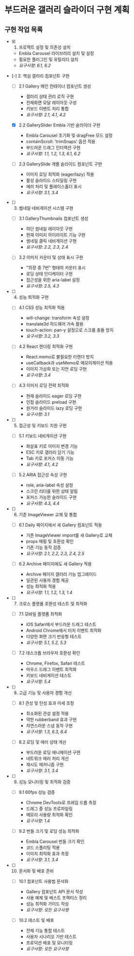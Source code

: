 # 부드러운 갤러리 슬라이더 구현 계획

## 구현 작업 목록

- [x] 1. 프로젝트 설정 및 의존성 설치
  - Embla Carousel 라이브러리 설치 및 설정
  - 필요한 플러그인 및 유틸리티 설치
  - _요구사항: 6.1, 6.2_

- [-] 2. 핵심 갤러리 컴포넌트 구현
  - [ ] 2.1 Gallery 메인 컨테이너 컴포넌트 생성
    - 갤러리 상태 관리 로직 구현
    - 전체화면 모달 레이아웃 구성
    - 키보드 이벤트 처리 통합
    - _요구사항: 2.1, 4.1, 4.2_

  - [x] 2.2 GallerySlider Embla 기반 슬라이더 구현
    - Embla Carousel 초기화 및 dragFree 모드 설정
    - containScroll: 'trimSnaps' 옵션 적용
    - 부드러운 드래그 인터랙션 구현
    - _요구사항: 1.1, 1.2, 1.3, 6.1, 6.2_

  - [ ] 2.3 GallerySlide 개별 슬라이드 컴포넌트 구현
    - 이미지 로딩 최적화 (eager/lazy) 적용
    - 활성 슬라이드 스타일링 구현
    - 에러 처리 및 플레이스홀더 표시
    - _요구사항: 3.1, 3.4_

- [ ] 3. 썸네일 네비게이션 시스템 구현
  - [ ] 3.1 GalleryThumbnails 컴포넌트 생성
    - 하단 썸네일 레이아웃 구현
    - 현재 이미지 하이라이트 기능 구현
    - 썸네일 클릭 네비게이션 구현
    - _요구사항: 2.2, 2.3, 2.4_

  - [ ] 3.2 이미지 카운터 및 상태 표시 구현
    - "15장 중 7번" 형태의 카운터 표시
    - 로딩 상태 인디케이터 구현
    - 접근성을 위한 aria-label 설정
    - _요구사항: 2.5, 4.3_

- [ ] 4. 성능 최적화 구현
  - [ ] 4.1 CSS 성능 최적화 적용
    - will-change: transform 속성 설정
    - translate3d 하드웨어 가속 활용
    - touch-action: pan-y 설정으로 스크롤 충돌 방지
    - _요구사항: 3.2, 3.3_

  - [ ] 4.2 React 렌더링 최적화 구현
    - React.memo로 불필요한 리렌더 방지
    - useCallback과 useMemo로 메모이제이션 적용
    - 이미지 가상화 또는 지연 로딩 구현
    - _요구사항: 3.4_

  - [ ] 4.3 이미지 로딩 전략 최적화
    - 현재 슬라이드 eager 로딩 구현
    - 인접 슬라이드 preload 구현
    - 원거리 슬라이드 lazy 로딩 구현
    - _요구사항: 3.1_

- [ ] 5. 접근성 및 키보드 지원 구현
  - [ ] 5.1 키보드 네비게이션 구현
    - 화살표 키로 이미지 변경 기능
    - ESC 키로 갤러리 닫기 기능
    - Tab 키로 포커스 이동 기능
    - _요구사항: 4.1, 4.2_

  - [ ] 5.2 ARIA 접근성 속성 구현
    - role, aria-label 속성 설정
    - 스크린 리더를 위한 상태 알림
    - 포커스 가능한 슬라이드 구현
    - _요구사항: 4.3, 4.4_

- [ ] 6. 기존 ImageViewer 교체 및 통합
  - [ ] 6.1 Daily 페이지에서 새 Gallery 컴포넌트 적용
    - 기존 ImageViewer import를 새 Gallery로 교체
    - props 매핑 및 호환성 확인
    - 기존 기능 동작 검증
    - _요구사항: 2.1, 2.2, 2.3, 2.4, 2.5_

  - [ ] 6.2 Archive 페이지에도 새 Gallery 적용
    - Archive 페이지 갤러리 기능 업그레이드
    - 일관된 사용자 경험 제공
    - 성능 최적화 적용
    - _요구사항: 1.1, 1.2, 1.3, 1.4_

- [ ] 7. 크로스 플랫폼 호환성 테스트 및 최적화
  - [ ] 7.1 모바일 플랫폼 최적화
    - iOS Safari에서 부드러운 드래그 테스트
    - Android Chrome에서 터치 이벤트 최적화
    - 다양한 화면 크기 반응형 테스트
    - _요구사항: 5.1, 5.2, 5.3_

  - [ ] 7.2 데스크톱 브라우저 호환성 확인
    - Chrome, Firefox, Safari 테스트
    - 마우스 드래그 이벤트 최적화
    - 키보드 네비게이션 테스트
    - _요구사항: 5.4_

- [ ] 8. 고급 기능 및 사용자 경험 개선
  - [ ] 8.1 관성 및 탄성 효과 미세 조정
    - 최소화된 관성 설정 적용
    - 약한 rubberband 효과 구현
    - 자연스러운 스냅 동작 구현
    - _요구사항: 1.3, 6.3, 6.4_

  - [ ] 8.2 로딩 및 에러 상태 개선
    - 부드러운 로딩 애니메이션 구현
    - 네트워크 에러 처리 개선
    - 재시도 메커니즘 구현
    - _요구사항: 3.1, 3.4_

- [ ] 9. 성능 모니터링 및 최적화 검증
  - [ ] 9.1 60fps 성능 검증
    - Chrome DevTools로 프레임 드롭 측정
    - 드래그 중 성능 프로파일링
    - 메모리 사용량 최적화 확인
    - _요구사항: 1.4_

  - [ ] 9.2 번들 크기 및 로딩 성능 최적화
    - Embla Carousel 번들 크기 확인
    - 코드 스플리팅 적용
    - 이미지 최적화 효과 측정
    - _요구사항: 3.1, 3.4_

- [ ] 10. 문서화 및 배포 준비
  - [ ] 10.1 컴포넌트 사용법 문서화
    - Gallery 컴포넌트 API 문서 작성
    - 사용 예제 및 베스트 프랙티스 정리
    - 성능 최적화 가이드 작성
    - _요구사항: 모든 요구사항_

  - [ ] 10.2 테스트 및 배포
    - 전체 기능 통합 테스트
    - 사용자 시나리오 기반 테스트
    - 프로덕션 배포 및 모니터링
    - _요구사항: 모든 요구사항_
